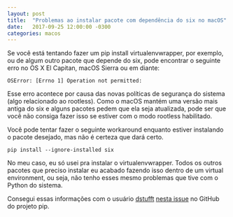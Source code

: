 ```yaml
---
layout: post
title:  "Problemas ao instalar pacote com dependência do six no macOS"
date:   2017-09-25 12:00:00 -0300
categories: macos
---
```

Se você está tentando fazer um pip install virtualenvwrapper, por exemplo, ou de algum outro pacote que depende do six, pode encontrar o seguinte erro no OS X El Capitan, macOS Sierra ou em diante:

    OSError: [Errno 1] Operation not permitted:

Esse erro acontece por causa das novas políticas de segurança do sistema (algo relacionado ao rootless). Como o macOS mantém uma versão mais antiga do six e alguns pacotes pedem que ela seja atualizada, pode ser que você não consiga fazer isso se estiver com o modo rootless habilitado.

Você pode tentar fazer o seguinte workaround enquanto estiver instalando o pacote desejado, mas não é certeza que dará certo.

    pip install --ignore-installed six

No meu caso, eu só usei pra instalar o virtualenvwrapper. Todos os outros pacotes que preciso instalar eu acabado fazendo isso dentro de um virtual environment, ou seja, não tenho esses mesmo problemas que tive com o Python do sistema.

Consegui essas informações com o usuário [dstufft](https://github.com/dstufft) [nesta issue](https://github.com/pypa/pip/issues/3165) no GitHub do projeto pip.
